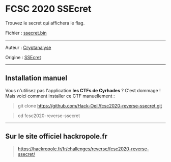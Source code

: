 # FCSC 2020 SSEcret

Trouvez le secret qui affichera le flag.

Fichier : [ssecret.bin](ssecret.bin)


---

Auteur : [Cryptanalyse](https://twitter.com/Cryptanalyse)

Origine : [SSEcret](https://hackropole.fr/fr/challenges/reverse/fcsc2020-reverse-ssecret/)



-----------

## Installation manuel
Vous n'utilisez pas l'application **les CTFs de Cyrhades** ? C'est dommage !
Mais voici comment installer ce CTF manuellement :

> git clone https://github.com/Hack-Oeil/fcsc2020-reverse-ssecret.git

> cd fcsc2020-reverse-ssecret


-----------

## Sur le site officiel hackropole.fr
> https://hackropole.fr/fr/challenges/reverse/fcsc2020-reverse-ssecret/